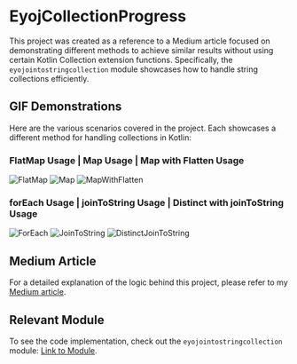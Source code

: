 # EyojCollectionProgress

This project was created as a reference to a Medium article focused on demonstrating different methods to achieve similar results without using certain Kotlin Collection extension functions. Specifically, the `eyojointostringcollection` module showcases how to handle string collections efficiently.

## GIF Demonstrations

Here are the various scenarios covered in the project. Each showcases a different method for handling collections in Kotlin:

### FlatMap Usage | Map Usage | Map with Flatten Usage

![FlatMap](https://github.com/user-attachments/assets/6353e4f6-8180-467b-8902-fa1d8e58cc30) ![Map](https://github.com/user-attachments/assets/dffb718b-3102-4352-af44-2eeecfdb0773) ![MapWithFlatten](https://github.com/user-attachments/assets/4b9888a2-d1d6-4814-b801-e0faf1f34658)

### forEach Usage | joinToString Usage | Distinct with joinToString Usage

![ForEach](https://github.com/user-attachments/assets/581e49fa-97a2-476d-afeb-f175b0905d4c) ![JoinToString](https://github.com/user-attachments/assets/365de82a-7077-4c68-8bef-13f07f9bc3a2) ![DistinctJoinToString](https://github.com/user-attachments/assets/4b18368c-92aa-4a39-ae28-7cbeb8efa711)

## Medium Article

For a detailed explanation of the logic behind this project, please refer to my [Medium article](https://medium.com/@EyoJneSinE/kotlin-collections-jointostring-564f9b500800).

## Relevant Module

To see the code implementation, check out the `eyojointostringcollection` module: [Link to Module](https://github.com/EyoJneSinE/EyojCollectionProgress/tree/main/eyojointostringcollection).
